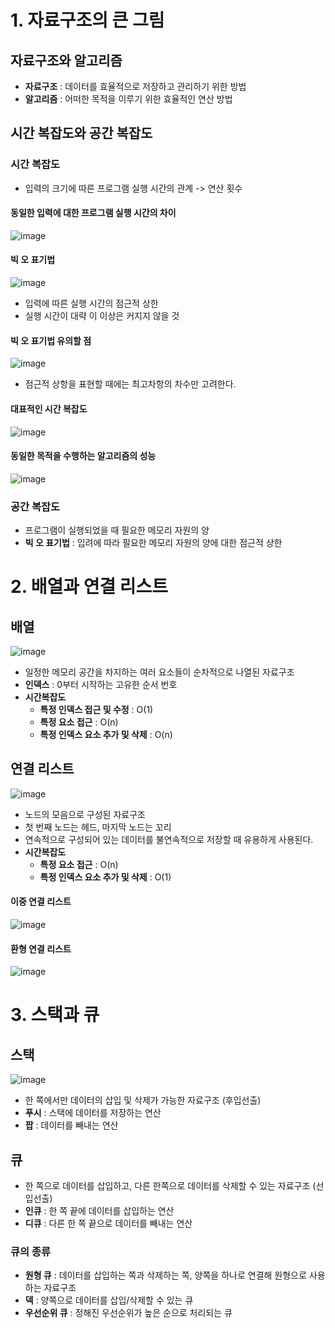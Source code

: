 # 1. 자료구조의 큰 그림
## 자료구조와 알고리즘
- **자료구조** : 데이터를 효율적으로 저장하고 관리하기 위한 방법
- **알고리즘** : 어떠한 목적을 이루기 위한 효율적인 연산 방법

## 시간 복잡도와 공간 복잡도
### 시간 복잡도
- 입력의 크기에 따른 프로그램 실행 시간의 관계 -> 연산 횟수

#### 동일한 입력에 대한 프로그램 실행 시간의 차이
![image](https://github.com/user-attachments/assets/f060f875-8791-46b9-b2e9-e4975a7be661)

#### 빅 오 표기법
![image](https://github.com/user-attachments/assets/3808d6e4-5894-464c-81dd-ba1f6fb3e0b6)

- 입력에 따른 실행 시간의 점근적 상한
- 실행 시간이 대략 이 이상은 커지지 않을 것

#### 빅 오 표기법 유의할 점
![image](https://github.com/user-attachments/assets/e89803ee-eaff-414a-9e0a-38f12aae5aad)

- 점근적 상항을 표현할 때에는 최고차항의 차수만 고려한다.

#### 대표적인 시간 복잡도
![image](https://github.com/user-attachments/assets/24e65c3b-5459-48a9-94b9-e8201899c1cd)

#### 동일한 목적을 수행하는 알고리즘의 성능
![image](https://github.com/user-attachments/assets/d564cc2b-cc5e-460c-9f64-1c610225b0c4)

### 공간 복잡도
- 프로그램이 실행되었을 때 필요한 메모리 자원의 양
- **빅 오 표기법** : 입려에 따라 필요한 메모리 자원의 양에 대한 점근적 상한

# 2. 배열과 연결 리스트
## 배열
![image](https://github.com/user-attachments/assets/b0336fbe-1560-43c6-bd03-13556cccb93b)

- 일정한 메모리 공간을 차지하는 여러 요소들이 순차적으로 나열된 자료구조
- **인덱스** : 0부터 시작하는 고유한 순서 번호
- **시간복잡도**
  - **특정 인덱스 접근 및 수정** : O(1)
  - **특정 요소 접근** : O(n)
  - **특정 인덱스 요소 추가 및 삭제** : O(n)

## 연결 리스트
![image](https://github.com/user-attachments/assets/e01b61eb-59ca-4c48-9d5b-42bb253180e1)

- 노드의 모음으로 구성된 자료구조
- 첫 번째 노드는 헤드, 마지막 노드는 꼬리
- 연속적으로 구성되어 있는 데이터를 불연속적으로 저장할 때 유용하게 사용된다.
- **시간복잡도**
  - **특정 요소 접근** : O(n)
  - **특정 인덱스 요소 추가 및 삭제** : O(1)

#### 이중 연결 리스트
![image](https://github.com/user-attachments/assets/8b4f02d6-94ef-4399-9305-9a3e3f0ab71a)

#### 환형 연결 리스트
![image](https://github.com/user-attachments/assets/9b35984b-ce5a-43dc-af27-9e826a3e8b72)

# 3. 스택과 큐
## 스택
![image](https://github.com/user-attachments/assets/de8a3aa2-8d89-4964-81b1-e4178bfc173b)

- 한 쪽에서만 데이터의 삽입 및 삭제가 가능한 자료구조 (후입선출)
- **푸시** : 스택에 데이터를 저장하는 연산
- **팝** : 데이터를 빼내는 연산

## 큐
- 한 쪽으로 데이터를 삽입하고, 다른 한쪽으로 데이터를 삭제할 수 있는 자료구조 (선입선출)
- **인큐** : 한 쪽 끝에 데이터를 삽입하는 연산
- **디큐** : 다른 한 쪽 끝으로 데이터를 빼내는 연산

### 큐의 종류
- **원형 큐** : 데이터를 삽입하는 쪽과 삭제하는 쪽, 양쪽을 하나로 연결해 원형으로 사용하는 자료구조
- **덱** : 양쪽으로 데이터를 삽입/삭제할 수 있는 큐
- **우선순위 큐** : 정해진 우선순위가 높은 순으로 처리되는 큐 
  
